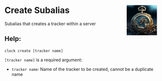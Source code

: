 <h1>Create Subalias<img align="right" src="../../Data/main.png" width="100px"></h1>

Subalias that creates a tracker within a server

## Help:
`clock create [tracker name]`

`[tracker name]` is a required argument:
- `tracker name`: Name of the tracker to be created, cannot be a duplicate name